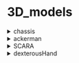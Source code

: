 # 3D_models

<details>
  
<summary>chassis</summary>

![chassis](./imgs&videos/chassis.jpg)

</details>

<details>

<summary>ackerman</summary>

![ackerman](./imgs&videos/ackerman.jpg)

</details>

<details>

<summary>SCARA</summary>

![SCARA](./imgs&videos/SCARA.jpg)

</details>

<details>

<summary>dexterousHand</summary>

![dexterousHand](./imgs&videos/dexterousHand.jpg)


</details>
